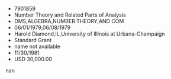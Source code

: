 
* 7901859
* Number Theory and Related Parts of Analysis
* DMS,ALGEBRA,NUMBER THEORY,AND COM
* 06/01/1979,06/08/1979
* Harold Diamond,IL,University of Illinois at Urbana-Champaign
* Standard Grant
*   name not available
* 11/30/1981
* USD 30,000.00

nan
